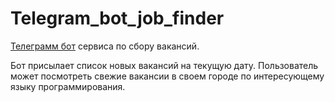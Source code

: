 # Telegram_bot_job_finder


[Телеграмм бот](https://t.me/Jobs_finder_tg_bot) сервиса по сбору вакансий. 

Бот присылает список новых вакансий на текущую дату.
Пользователь может посмотреть свежие вакансии в своем городе по интересующему языку программирования.